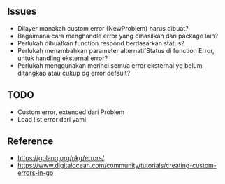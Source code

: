 ## Issues
- Dilayer manakah custom error (NewProblem) harus dibuat?
- Bagaimana cara menghandle error yang dihasilkan dari package lain?
- Perlukah dibuatkan function respond berdasarkan status?
- Perlukah menambahkan parameter alternatifStatus di function Error, untuk handling eksternal error?
- Perlukah menggunakan merinci semua error eksternal yg belum ditangkap atau cukup dg error default?

## TODO
- Custom error, extended dari Problem
- Load list error dari yaml

## Reference
- https://golang.org/pkg/errors/
- https://www.digitalocean.com/community/tutorials/creating-custom-errors-in-go
